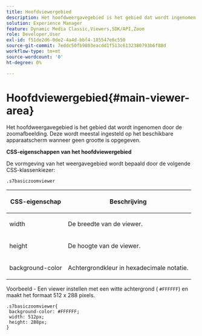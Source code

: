 ```yaml
---
title: Hoofdviewergebied
description: Het hoofdweergavegebied is het gebied dat wordt ingenomen door de zoomafbeelding. Deze wordt meestal ingesteld op het beschikbare apparaatscherm wanneer geen grootte is opgegeven.
solution: Experience Manager
feature: Dynamic Media Classic,Viewers,SDK/API,Zoom
role: Developer,User
exl-id: f51de2d6-0de2-4a4d-bbf4-185547e6c550
source-git-commit: 7eddc50fb9803eacdd1f513c6132380793b6f88d
workflow-type: tm+mt
source-wordcount: '0'
ht-degree: 0%

---
```


# Hoofdviewergebied{#main-viewer-area}

Het hoofdweergavegebied is het gebied dat wordt ingenomen door de zoomafbeelding. Deze wordt meestal ingesteld op het beschikbare apparaatscherm wanneer geen grootte is opgegeven.

<!--<a id="section_061E550C1C1D4DB2BD663A898895B38C"></a>-->

**CSS-eigenschappen van het hoofdviewergebied**

De vormgeving van het weergavegebied wordt bepaald door de volgende CSS-klassenkiezer:

```
.s7basiczoomviewer
```

<table id="table_94EE3F5BBE4547C0B4943471CEE7EDE4"> 
 <thead> 
  <tr> 
   <th colname="col1" class="entry"> <p> CSS-eigenschap </p> </th> 
   <th colname="col2" class="entry"> <p>Beschrijving </p> </th> 
  </tr> 
 </thead>
 <tbody> 
  <tr> 
   <td colname="col1"> <p> <span class="codeph"> width </span> </p> </td> 
   <td colname="col2"> <p>De breedte van de viewer. </p> </td> 
  </tr> 
  <tr> 
   <td colname="col1"> <p> <span class="codeph"> height </span> </p> </td> 
   <td colname="col2"> <p>De hoogte van de viewer. </p> </td> 
  </tr> 
  <tr> 
   <td colname="col1"> <p> <span class="codeph"> background-color </span> </p> </td> 
   <td colname="col2"> <p> Achtergrondkleur in hexadecimale notatie. </p> </td> 
  </tr> 
 </tbody> 
</table>

Voorbeeld - Een viewer instellen met een witte achtergrond ( `#FFFFFF`) en maakt het formaat 512 x 288 pixels.

```
.s7basiczoomviewer{ 
 background-color: #FFFFFF; 
 width: 512px; 
 height: 288px;  
}
```
